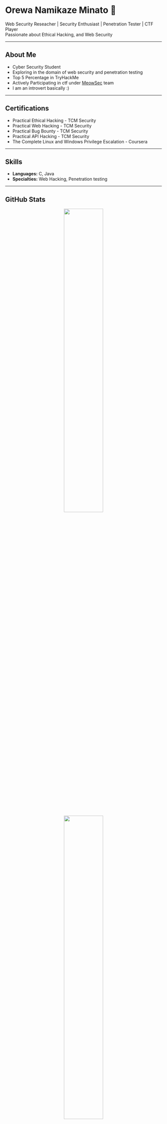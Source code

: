 # Orewa Namikaze Minato 👋

Web Security Reseacher | Security Enthusiast | Penetration Tester | CTF Player   
Passionate about Ethical Hacking, and Web Security

---

##  About Me

- Cyber Security Student
- Exploring in the domain of web security and penetration testing
- Top 5 Percentage in TryHackMe
- Actively Participating in ctf under [MeowSec](https://ctftime.org/team/283236) team
- I am an introvert basically :)

---

## Certifications

- Practical Ethical Hacking - TCM Security
- Practical Web Hacking - TCM Security
- Practical Bug Bounty - TCM Security
- Practical API Hacking - TCM Security
- The Complete Linux and Windows Privilege Escalation - Coursera

---

## Skills

- **Languages:** C, Java
- **Specialties:** Web Hacking, Penetration testing

---

## GitHub Stats

<p align="center">
  <img width="50%" src="https://github-readme-stats.vercel.app/api?username=minato500&show_icons=true&theme=react&count_private=true&hide_border=true" />
  <img width="50%" src="https://github-readme-streak-stats.herokuapp.com/?user=minato500&theme=react&hide_border=true" />
</p>

<p align="center">
  <img src="https://github-readme-activity-graph.vercel.app/graph?username=minato500&theme=react-dark" />
</p>

---

## Contact Me

<p align="center">
  <a href="https://www.linkedin.com/in/harish-kumar-n50"><img src="https://img.shields.io/badge/-LinkedIn-blue?style=flat&logo=Linkedin&logoColor=white" /></a>
  <a href="https://minato500.github.io"><img src="https://img.shields.io/badge/-Portfolio-black?style=flat&logo=Firefox&logoColor=white" /></a>
</p>

---


